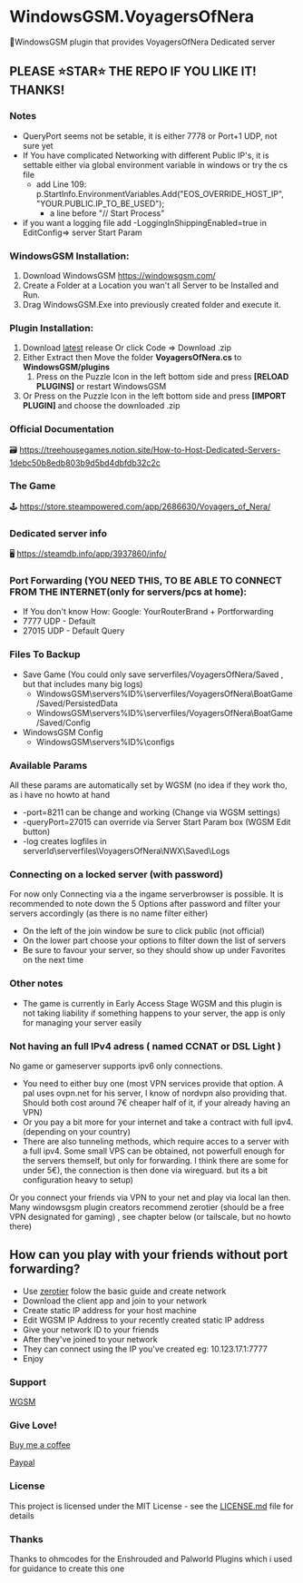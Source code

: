 # WindowsGSM.VoyagersOfNera
🧩WindowsGSM plugin that provides VoyagersOfNera Dedicated server

## PLEASE ⭐STAR⭐ THE REPO IF YOU LIKE IT! THANKS!

### Notes
- QueryPort seems not be setable, it is either 7778 or Port+1 UDP, not sure yet
- If You have complicated Networking with different Public IP's, it is settable either via global environment variable in windows or try  the cs file
  - add Line 109: p.StartInfo.EnvironmentVariables.Add("EOS_OVERRIDE_HOST_IP", "YOUR.PUBLIC.IP_TO_BE_USED");
    - a line before "// Start Process"
- if you want a logging file add -LoggingInShippingEnabled=true in EditConfig=> server Start Param
### WindowsGSM Installation: 
1. Download  WindowsGSM https://windowsgsm.com/ 
2. Create a Folder at a Location you wan't all Server to be Installed and Run.
3. Drag WindowsGSM.Exe into previously created folder and execute it.

### Plugin Installation:
1. Download [latest](https://https://github.com/Raziel7893/WindowsGSM.VoyagersOfNera/releases/latest) release
   Or click Code => Download .zip
3. Either Extract then Move the folder **VoyagersOfNera.cs** to **WindowsGSM/plugins** 
    1. Press on the Puzzle Icon in the left bottom side and press **[RELOAD PLUGINS]** or restart WindowsGSM
4. Or Press on the Puzzle Icon in the left bottom side and press **[IMPORT PLUGIN]** and choose the downloaded .zip

### Official Documentation
🗃️ https://treehousegames.notion.site/How-to-Host-Dedicated-Servers-1debc50b8edb803b9d5bd4dbfdb32c2c

### The Game
🕹️ https://store.steampowered.com/app/2686630/Voyagers_of_Nera/

### Dedicated server info
🖥️ https://steamdb.info/app/3937860/info/

### Port Forwarding (YOU NEED THIS, TO BE ABLE TO CONNECT FROM THE INTERNET(only for servers/pcs at home):
- If You don't know How: Google: YourRouterBrand + Portforwarding
- 7777 UDP - Default
- 27015 UDP - Default Query

### Files To Backup
- Save Game (You could only save serverfiles/VoyagersOfNera/Saved , but that includes many big logs)
  - WindowsGSM\servers\%ID%\serverfiles/VoyagersOfNera\BoatGame/Saved/PersistedData
  - WindowsGSM\servers\%ID%\serverfiles/VoyagersOfNera\BoatGame/Saved/Config
- WindowsGSM Config
  - WindowsGSM\servers\%ID%\configs

### Available Params
All these params are automatically set by WGSM (no idea if they work tho, as i have no howto at hand
- -port=8211                    can be change and working (Change via WGSM settings)
- -queryPort=27015              can override via Server Start Param box (WGSM Edit button)
- -log                          creates logfiles in serverId\serverfiles\VoyagersOfNera\NWX\Saved\Logs

### Connecting on a locked server (with password)
For now only Connecting via a the ingame serverbrowser is possible. It is recommended to note down the 5 Options after password and filter your servers accordingly (as there is no name filter either)
- On the left of the join window be sure to click public (not official)
- On the lower part choose your options to filter down the list of servers
- Be sure to favour your server, so they should show up under Favorites on the next time

### Other notes
- The game is currently in Early Access Stage WGSM and this plugin is not taking liability if something happens to your server, the app is only for managing your server easily

### Not having an full IPv4 adress ( named CCNAT or DSL Light )
No game or gameserver supports ipv6 only connections. 
- You need to either buy one (most VPN services provide that option. A pal uses ovpn.net for his server, I know of nordvpn also providing that. Should both cost around 7€ cheaper half of it, if your already having an VPN)
- Or you pay a bit more for your internet and take a contract with full ipv4. (depending on your country)
- There are also tunneling methods, which require acces to a server with a full ipv4. Some small VPS can be obtained, not powerfull enough for the servers themself, but only for forwarding. I think there are some for under 5€), the connection is then done via wireguard. but its a bit configuration heavy to setup) 

Or you connect your friends via VPN to your net and play via local lan then.
Many windowsgsm plugin creators recommend zerotier (should be a free VPN designated for gaming) , see chapter below (or tailscale, but no howto there)

## How can you play with your friends without port forwarding?
- Use [zerotier](https://www.zerotier.com/) folow the basic guide and create network
- Download the client app and join to your network
- Create static IP address for your host machine
- Edit WGSM IP Address to your recently created static IP address
- Give your network ID to your friends
- After they've joined to your network
- They can connect using the IP you've created eg: 10.123.17.1:7777
- Enjoy

### Support
[WGSM](https://discord.com/channels/590590698907107340/645730252672335893)

### Give Love!
[Buy me a coffee](https://ko-fi.com/raziel7893)

[Paypal](https://paypal.me/raziel7893)

### License
This project is licensed under the MIT License - see the <a href="https://github.com/raziel7893/WindowsGSM.VoyagersOfNera/blob/main/LICENSE">LICENSE.md</a> file for details

### Thanks
Thanks to ohmcodes for the Enshrouded and Palworld Plugins which i used for guidance to create this one
